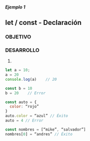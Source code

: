 ##### Ejemplo 1
## let / const - Declaración

### OBJETIVO

### DESARROLLO
1. 

```javascript
let a = 10;
a = 20
console.log(a)    // 20
```

```javascript
const b = 10
b = 20    // Error
```

```javascript
const auto = {
  color: “rojo”
}
auto.color = “azul” // Éxito
auto = 4 // Error
```

```javascript
const nombres = [“mike”, “salvador”]
nombres[0] = “andres” // Éxito
```

